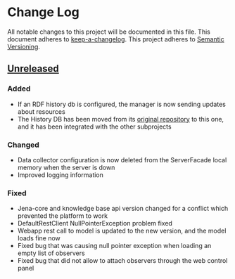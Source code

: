 # Change Log
All notable changes to this project will be documented in this file.
This document adheres to [keep-a-changelog].
This project adheres to [Semantic Versioning](http://semver.org/).

## [Unreleased][unreleased]
[unreleased]: https://github.com/deib-polimi/tower4clouds/compare/v0.1...develop

### Added
- If an RDF history db is configured, the manager is now sending updates about resources
- The History DB has been moved from its [original repository](https://github.com/deib-polimi/modaclouds-history-db) to this one, and it has been integrated with the other subprojects

### Changed
- Data collector configuration is now deleted from the ServerFacade local memory when the server is down
- Improved logging information

### Fixed
- Jena-core and knowledge base api version changed for a conflict which prevented the platform to work
- DefaultRestClient NullPointerException problem fixed
- Webapp rest call to model is updated to the new version, and the model loads fine now
- Fixed bug that was causing null pointer exception when loading an empty list of observers
- Fixed bug that did not allow to attach observers through the web control panel


[keep-a-changelog]: https://github.com/olivierlacan/keep-a-changelog
